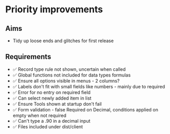 Priority improvements
=====================

Aims
----

- Tidy up loose ends and glitches for first release

Requirements
------------

- ✅ Record type rule not shown, uncertain when called
- ✅ Global functions not included for data types formulas
- ✅ Ensure all options visible in menus - 2 columns?
- ✅ Labels don't fit with small fields like numbers - mainly due to required
- ✅ Error for no entry on required field
- ✅ Can select newly added item in list
- ✅ Ensure Tools shown at startup don't fail
- ✅ Form validation - false Required on Decimal, conditions applied on empty when not required
- ✅ Can't type a .90 in a decimal input
- ✅ Files included under dist/client


